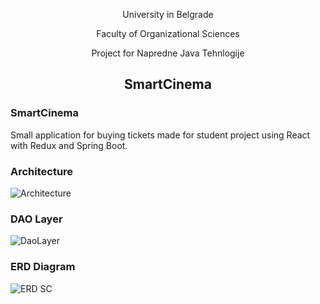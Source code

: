 <p align="center"> University in Belgrade </p>
<p align="center"> Faculty of Organizational Sciences </p>

<p align="center"> Project for Napredne Java Tehnlogije </p>
<h2 align="center"> <b> SmartCinema </b> </h2>


### SmartCinema ###

Small application for buying tickets made for student project using React with Redux and Spring Boot.

### Architecture  ###

![Architecture](https://user-images.githubusercontent.com/17787973/56470323-189d6500-6445-11e9-9a3d-056522dd3919.png)

### DAO Layer  ###

![DaoLayer](https://user-images.githubusercontent.com/17787973/56470617-a9c20b00-6448-11e9-99c2-cfbd6b773610.png)

### ERD Diagram ###

![ERD SC](https://user-images.githubusercontent.com/17787973/56470150-0f12fd80-6443-11e9-9917-0a347f451107.png)

